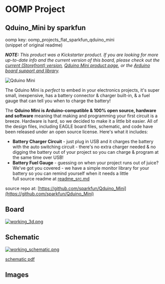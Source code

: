 # OOMP Project  
## Qduino_Mini  by sparkfun  
  
oomp key: oomp_projects_flat_sparkfun_qduino_mini  
(snippet of original readme)  
  
***NOTE:*** *This product was a Kickstarter product. If you are looking for more up-to-date info and the current version of this board, please check out the [current (Storefront) version](https://github.com/sparkfun/Qduino_Mini_SFE), [Qduino Mini product page](https://www.sparkfun.com/products/13614), or the [Arduino board support and library](https://github.com/sparkfun/Arduino_Boards).*  
  
![Qduino Mini](https://github.com/MightyQ/Qduino_Mini/blob/master/Image/cover.jpg "Image")  
  
The Qduino Mini is *perfect* to embed in your electronics projects, it's super small, inexpensive, has a battery connector & charger built-in, & a fuel gauge that can tell you when to charge the battery!  
  
The **Qduino Mini is Arduino-compatible & 100% open source, hardware and software** meaning that making and programming your first circuit is a breeze.  Hardware is hard, so we decided to make it a little bit easier.  All of the design files, including EAGLE board files, schematic, and code have been released under an open source license.  Here's what it includes:  
  
* **Battery Charger Circuit** - just plug in USB and it charges the battery with the auto switching circuit - there's no extra charger needed & no digging the battery out of your project so you can charge & program at the same time over USB!  
* **Battery Fuel Gauge** - guessing on when your project runs out of juice?  We've got you covered - we have a simple monitor library for your battery so you can remind yourself when it needs a little  
  full source readme at [readme_src.md](readme_src.md)  
  
source repo at: [https://github.com/sparkfun/Qduino_Mini](https://github.com/sparkfun/Qduino_Mini)  
## Board  
  
[![working_3d.png](working_3d_600.png)](working_3d.png)  
## Schematic  
  
[![working_schematic.png](working_schematic_600.png)](working_schematic.png)  
  
[schematic pdf](working_schematic.pdf)  
## Images  
